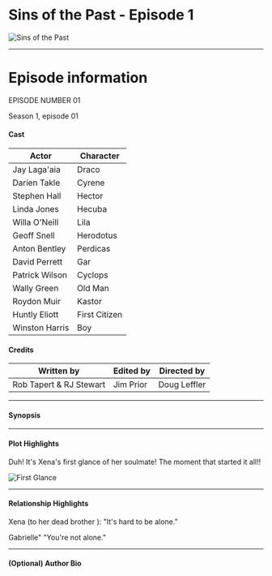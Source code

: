 # Sins of the Past - Episode 1
![Sins of the Past](https://i.imgur.com/aE9o2W3.png)
______

 # Episode information

EPISODE NUMBER 01

Season 1, episode 01

 #### Cast

|Actor| Character|
|------|----------|
|Jay Laga'aia| Draco
|Darien Takle |Cyrene
|Stephen Hall| Hector
|Linda Jones| Hecuba
|Willa O'Neill| Lila
|Geoff Snell| Herodotus
|Anton Bentley| Perdicas
|David Perrett |Gar
|Patrick Wilson |Cyclops
|Wally Green| Old Man
|Roydon Muir |Kastor
|Huntly Eliott| First Citizen
|Winston Harris |Boy 	

 #### Credits

|Written by|Edited by|Directed by|
|----------|----------|----------|
|Rob Tapert & RJ Stewart |  Jim Prior | Doug Leffler|

______

 #### Synopsis
______

 #### Plot Highlights

Duh! It's Xena's first glance of her soulmate! The moment that started it all!!

![First Glance](https://i.imgur.com/2ShbPSx.png)

___

 #### Relationship Highlights

Xena (to her dead brother ): "It's hard to be alone."

Gabrielle" "You're not alone."

___

 #### (Optional) Author Bio
